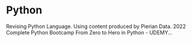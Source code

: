# Python

Revising Python Language.
Using content produced by Pierian Data.
2022 Complete Python Bootcamp From Zero to Hero in Python - UDEMY...
